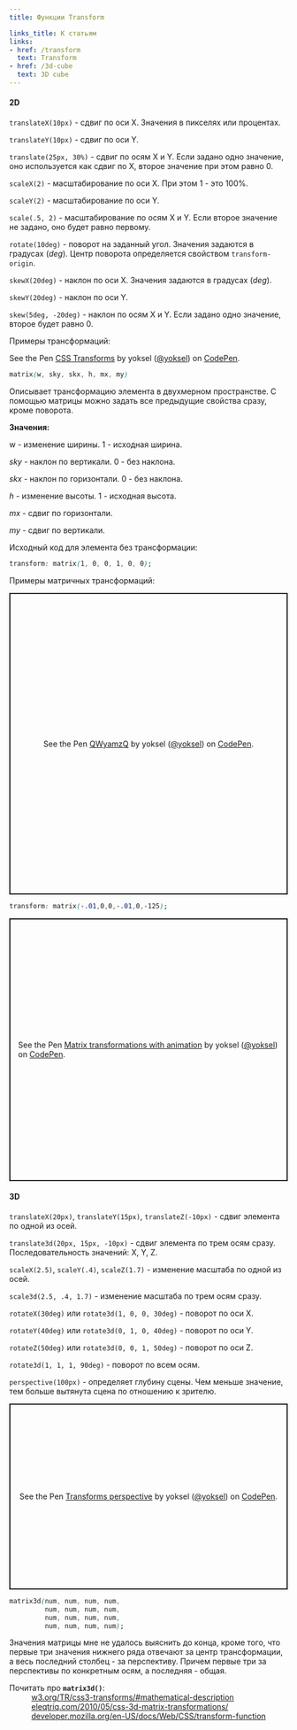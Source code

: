 ```yaml
---
title: Функции Transform

links_title: К статьям
links:
- href: /transform
  text: Transform
- href: /3d-cube
  text: 3D cube
---
```

<h4>2D</h4>

<code>translateX(10px)</code> - сдвиг по оси X. Значения в пикселях или процентах.

<code>translateY(10px)</code> - сдвиг по оси Y.

<code>translate(25px, 30%)</code> - сдвиг по осям X и Y. Если задано одно значение, оно используется как сдвиг по X, второе значение при этом равно 0.

<code>scaleX(2)</code> - масштабирование по оси X. При этом 1 - это 100%.

<code>scaleY(2)</code> - масштабирование по оси Y.

<code>scale(.5, 2)</code> - масштабирование по осям X и Y. Если второе значение не задано, оно будет равно первому.

<code>rotate(10deg)</code> - поворот на заданный угол. Значения задаются в градусах (<i>deg</i>). Центр поворота определяется свойством <code>transform-origin</code>.

<code>skewX(20deg)</code> - наклон по оси X. Значения задаются в градусах (<i>deg</i>).

<code>skewY(20deg)</code> - наклон по оси Y.

<code>skew(5deg, -20deg)</code> - наклон по осям X и Y. Если задано одно значение, второе будет равно 0.

Примеры трансформаций:

<p data-height="560" data-theme-id="4974" data-slug-hash="zNazqX" data-default-tab="result" data-user="yoksel" data-embed-version="2" data-pen-title="CSS Transforms" class="codepen">See the Pen <a href="http://codepen.io/yoksel/pen/zNazqX/">CSS Transforms</a> by yoksel (<a href="http://codepen.io/yoksel">@yoksel</a>) on <a href="http://codepen.io">CodePen</a>.</p>
<script async src="https://production-assets.codepen.io/assets/embed/ei.js"></script>

```css
matrix(w, sky, skx, h, mx, my)
```

Описывает трансформацию элемента в двухмерном пространстве. С помощью матрицы можно задать все предыдущие свойства сразу, кроме поворота.

<b>Значения:</b>

w - изменение ширины. 1 - исходная ширина.

<i>sky</i> - наклон по вертикали. 0 - без наклона.

<i>skx</i> - наклон по горизонтали. 0 - без наклона.

<i>h</i> - изменение высоты. 1 - исходная высота.

<i>mx</i> - сдвиг по горизонтали.

<i>my</i> - сдвиг по вертикали.

Исходный код для элемента без трансформации:

```css
transform: matrix(1, 0, 0, 1, 0, 0);
```

Примеры матричных трансформаций:

<p class="codepen" data-height="550" data-theme-id="4974" data-default-tab="result" data-user="yoksel" data-slug-hash="QWyamzQ" style="height: 545px; box-sizing: border-box; display: flex; align-items: center; justify-content: center; border: 2px solid; margin: 1em 0; padding: 1em;" data-pen-title="QWyamzQ">
  <span>See the Pen <a href="https://codepen.io/yoksel/pen/QWyamzQ">
  QWyamzQ</a> by yoksel (<a href="https://codepen.io/yoksel">@yoksel</a>)
  on <a href="https://codepen.io">CodePen</a>.</span>
</p>
<script async src="https://static.codepen.io/assets/embed/ei.js"></script>

```css
transform: matrix(-.01,0,0,-.01,0,-125);
```

<p class="codepen" data-height="475" data-theme-id="4974" data-default-tab="result" data-user="yoksel" data-slug-hash="eYJyMXb" style="height: 475px; box-sizing: border-box; display: flex; align-items: center; justify-content: center; border: 2px solid; margin: 1em 0; padding: 1em;" data-pen-title="Matrix transformations with animation">
  <span>See the Pen <a href="https://codepen.io/yoksel/pen/eYJyMXb">
  Matrix transformations with animation</a> by yoksel (<a href="https://codepen.io/yoksel">@yoksel</a>)
  on <a href="https://codepen.io">CodePen</a>.</span>
</p>
<script async src="https://static.codepen.io/assets/embed/ei.js"></script>

<h4>3D</h4>

<code>translateX(20px)</code>, <code>translateY(15px)</code>, <code>translateZ(-10px)</code> - сдвиг элемента по одной из осей.

<code>translate3d(20px, 15px, -10px)</code> - сдвиг элемента по трем осям сразу. Последовательность значений: X, Y, Z.

<code>scaleX(2.5)</code>, <code>scaleY(.4)</code>, <code>scaleZ(1.7)</code> - изменение масштаба по одной из осей.

<code>scale3d(2.5, .4, 1.7)</code> - изменение масштаба по трем осям сразу.

<code>rotateX(30deg)</code> или <code>rotate3d(1, 0, 0, 30deg)</code> - поворот по оси X.

<code>rotateY(40deg)</code> или <code>rotate3d(0, 1, 0, 40deg)</code> - поворот по оси Y.

<code>rotateZ(50deg)</code> или <code>rotate3d(0, 0, 1, 50deg)</code> - поворот по оси Z.

<code>rotate3d(1, 1, 1, 90deg)</code> - поворот по всем осям.

<code>perspective(100px)</code> - определяет глубину сцены. Чем меньше значение, тем больше вытянута сцена по отношению к зрителю.

<p class="codepen" data-height="350" data-theme-id="4974" data-default-tab="result" data-user="yoksel" data-slug-hash="YzwYLGN" style="height: 336px; box-sizing: border-box; display: flex; align-items: center; justify-content: center; border: 2px solid; margin: 1em 0; padding: 1em;" data-pen-title="Transforms perspective">
  <span>See the Pen <a href="https://codepen.io/yoksel/pen/YzwYLGN">
  Transforms perspective</a> by yoksel (<a href="https://codepen.io/yoksel">@yoksel</a>)
  on <a href="https://codepen.io">CodePen</a>.</span>
</p>
<script async src="https://static.codepen.io/assets/embed/ei.js"></script>

```css
matrix3d(num, num, num, num,
         num, num, num, num,
         num, num, num, num,
         num, num, num, num);
```

Значения матрицы мне не удалось выяснить до конца, кроме того, что первые три значения нижнего ряда отвечают за центр трансформации, а весь последний столбец - за перспективу. Причем первые три за перспективы по конкретным осям, а последняя - общая.

<dl class="post-links">
	<dt class="post-links__title">Почитать про <b><code>matrix3d()</code></b>:</dt>
  <dd class="post-links__item"><a href="http://www.w3.org/TR/css3-transforms/#mathematical-description">w3.org/TR/css3-transforms/#mathematical-description</a></dd>
  <dd class="post-links__item"><a href="http://www.eleqtriq.com/2010/05/css-3d-matrix-transformations/">eleqtriq.com/2010/05/css-3d-matrix-transformations/</a></dd>
  <dd class="post-links__item"><a href="https://developer.mozilla.org/en-US/docs/Web/CSS/transform-function">developer.mozilla.org/en-US/docs/Web/CSS/transform-function</a></dd>
</dl>
